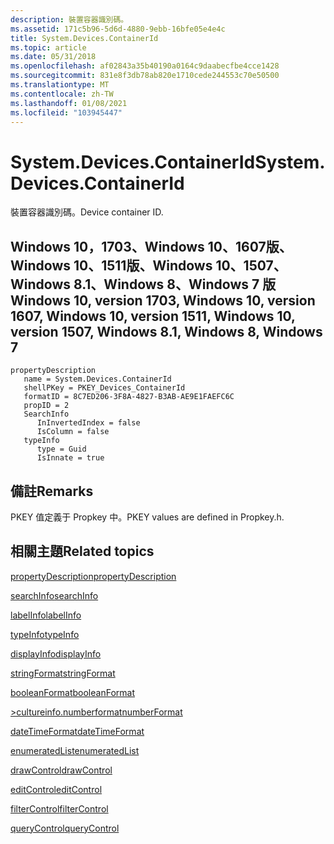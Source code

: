 ```yaml
---
description: 裝置容器識別碼。
ms.assetid: 171c5b96-5d6d-4880-9ebb-16bfe05e4e4c
title: System.Devices.ContainerId
ms.topic: article
ms.date: 05/31/2018
ms.openlocfilehash: af02843a35b40190a0164c9daabecfbe4cce1428
ms.sourcegitcommit: 831e8f3db78ab820e1710cede244553c70e50500
ms.translationtype: MT
ms.contentlocale: zh-TW
ms.lasthandoff: 01/08/2021
ms.locfileid: "103945447"
---
```

# <a name="systemdevicescontainerid"></a><span data-ttu-id="f2f07-103">System.Devices.ContainerId</span><span class="sxs-lookup"><span data-stu-id="f2f07-103">System.Devices.ContainerId</span></span>

<span data-ttu-id="f2f07-104">裝置容器識別碼。</span><span class="sxs-lookup"><span data-stu-id="f2f07-104">Device container ID.</span></span>

## <a name="windows-10-version-1703-windows-10-version-1607-windows-10-version-1511-windows-10-version-1507-windows-81-windows-8-windows-7"></a><span data-ttu-id="f2f07-105">Windows 10，1703、Windows 10、1607版、Windows 10、1511版、Windows 10、1507、Windows 8.1、Windows 8、Windows 7 版</span><span class="sxs-lookup"><span data-stu-id="f2f07-105">Windows 10, version 1703, Windows 10, version 1607, Windows 10, version 1511, Windows 10, version 1507, Windows 8.1, Windows 8, Windows 7</span></span>

```
propertyDescription
   name = System.Devices.ContainerId
   shellPKey = PKEY_Devices_ContainerId
   formatID = 8C7ED206-3F8A-4827-B3AB-AE9E1FAEFC6C
   propID = 2
   SearchInfo
      InInvertedIndex = false
      IsColumn = false
   typeInfo
      type = Guid
      IsInnate = true
```

## <a name="remarks"></a><span data-ttu-id="f2f07-106">備註</span><span class="sxs-lookup"><span data-stu-id="f2f07-106">Remarks</span></span>

<span data-ttu-id="f2f07-107">PKEY 值定義于 Propkey 中。</span><span class="sxs-lookup"><span data-stu-id="f2f07-107">PKEY values are defined in Propkey.h.</span></span>

## <a name="related-topics"></a><span data-ttu-id="f2f07-108">相關主題</span><span class="sxs-lookup"><span data-stu-id="f2f07-108">Related topics</span></span>

<dl> <dt>

[<span data-ttu-id="f2f07-109">propertyDescription</span><span class="sxs-lookup"><span data-stu-id="f2f07-109">propertyDescription</span></span>](./propdesc-schema-propertydescription.md)
</dt> <dt>

[<span data-ttu-id="f2f07-110">searchInfo</span><span class="sxs-lookup"><span data-stu-id="f2f07-110">searchInfo</span></span>](./propdesc-schema-searchinfo.md)
</dt> <dt>

[<span data-ttu-id="f2f07-111">labelInfo</span><span class="sxs-lookup"><span data-stu-id="f2f07-111">labelInfo</span></span>](./propdesc-schema-labelinfo.md)
</dt> <dt>

[<span data-ttu-id="f2f07-112">typeInfo</span><span class="sxs-lookup"><span data-stu-id="f2f07-112">typeInfo</span></span>](./propdesc-schema-typeinfo.md)
</dt> <dt>

[<span data-ttu-id="f2f07-113">displayInfo</span><span class="sxs-lookup"><span data-stu-id="f2f07-113">displayInfo</span></span>](./propdesc-schema-displayinfo.md)
</dt> <dt>

[<span data-ttu-id="f2f07-114">stringFormat</span><span class="sxs-lookup"><span data-stu-id="f2f07-114">stringFormat</span></span>](./propdesc-schema-stringformat.md)
</dt> <dt>

[<span data-ttu-id="f2f07-115">booleanFormat</span><span class="sxs-lookup"><span data-stu-id="f2f07-115">booleanFormat</span></span>](./propdesc-schema-booleanformat.md)
</dt> <dt>

[<span data-ttu-id="f2f07-116">>cultureinfo.numberformat</span><span class="sxs-lookup"><span data-stu-id="f2f07-116">numberFormat</span></span>](./propdesc-schema-numberformat.md)
</dt> <dt>

[<span data-ttu-id="f2f07-117">dateTimeFormat</span><span class="sxs-lookup"><span data-stu-id="f2f07-117">dateTimeFormat</span></span>](./propdesc-schema-datetimeformat.md)
</dt> <dt>

[<span data-ttu-id="f2f07-118">enumeratedList</span><span class="sxs-lookup"><span data-stu-id="f2f07-118">enumeratedList</span></span>](./propdesc-schema-enumeratedlist.md)
</dt> <dt>

[<span data-ttu-id="f2f07-119">drawControl</span><span class="sxs-lookup"><span data-stu-id="f2f07-119">drawControl</span></span>](./propdesc-schema-drawcontrol.md)
</dt> <dt>

[<span data-ttu-id="f2f07-120">editControl</span><span class="sxs-lookup"><span data-stu-id="f2f07-120">editControl</span></span>](./propdesc-schema-editcontrol.md)
</dt> <dt>

[<span data-ttu-id="f2f07-121">filterControl</span><span class="sxs-lookup"><span data-stu-id="f2f07-121">filterControl</span></span>](./propdesc-schema-filtercontrol.md)
</dt> <dt>

[<span data-ttu-id="f2f07-122">queryControl</span><span class="sxs-lookup"><span data-stu-id="f2f07-122">queryControl</span></span>](./propdesc-schema-querycontrol.md)
</dt> </dl>

 

 
